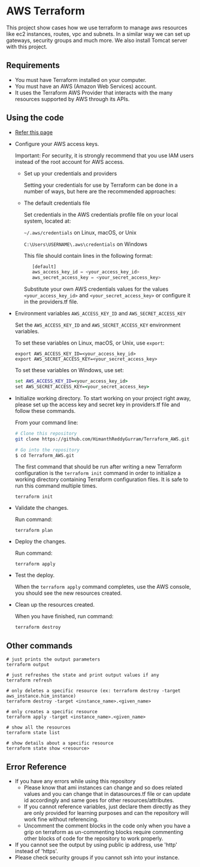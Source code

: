 # AWS Terraform
This project show cases how we use terraform to manage aws resources like ec2 instances, routes, vpc and subnets.
In a similar way we can set up gateways, security groups and much more.
We also install Tomcat server with this project.

## Requirements
* You must have Terraform installed on your computer.
* You must have an AWS (Amazon Web Services) account.
* It uses the Terraform AWS Provider that interacts with the many resources supported by AWS through its APIs.
  
## Using the code
* [Refer this page](https://docs.aws.amazon.com/sdk-for-java/v1/developer-guide/setup-credentials.html)
* Configure your AWS access keys.
  
  Important: For security, it is strongly recommend that you use IAM users instead of the root account for AWS access.
  - Set up your credentials and providers
    
    Setting your credentials for use by Terraform can be done in a number of ways, but here are the recommended approaches:

  - The default credentials file

    Set credentials in the AWS credentials profile file on your local system, located at:

    `~/.aws/credentials` on Linux, macOS, or Unix

    `C:\Users\USERNAME\.aws\credentials` on Windows

    This file should contain lines in the following format:
    ```tf
       [default]
       aws_access_key_id = <your_access_key_id>
       aws_secret_access_key = <your_secret_access_key>
    ```

    Substitute your own AWS credentials values for the values `<your_access_key_id>` and `<your_secret_access_key>` or configure it in the providers.tf file.

* Environment variables `AWS_ACCESS_KEY_ID` and `AWS_SECRET_ACCESS_KEY`

    Set the `AWS_ACCESS_KEY_ID` and `AWS_SECRET_ACCESS_KEY` environment variables.

    To set these variables on Linux, macOS, or Unix, use `export`:
    ```ubuntu
    export AWS_ACCESS_KEY_ID=<your_access_key_id>
    export AWS_SECRET_ACCESS_KEY=<your_secret_access_key>
    ```
    To set these variables on Windows, use set:
    ```cmd
    set AWS_ACCESS_KEY_ID=<your_access_key_id>
    set AWS_SECRET_ACCESS_KEY=<your_secret_access_key>
    ```
* Initialize working directory.
  To start working on your project right away, please set up the access key and secret key in providers.tf file and follow these commands.

  From your command line:
  ```bash
  # Clone this repository
  git clone https://github.com/HimanthReddyGurram/Terraform_AWS.git
  
  # Go into the repository
  $ cd Terraform_AWS.git
  ```

    The first command that should be run after writing a new Terraform configuration is the `terraform init` command in order to initialize a working directory containing Terraform configuration files. It is safe to run this command multiple times.
    ```
    terraform init
    ```
* Validate the changes.
    
    Run command:
    ```
    terraform plan
    ```
* Deploy the changes.
    
    Run command:
    ```
    terraform apply
    ```
* Test the deploy.

    When the `terraform apply` command completes, use the AWS console, you should see the new resources created.

* Clean up the resources created.

    When you have finished, run command:
    ```
    terraform destroy
    ```

## Other commands
```
# just prints the output parameters
terraform output

# just refreshes the state and print output values if any
terraform refresh

# only deletes a specific resource (ex: terraform destroy -target aws_instance.him_instance)
terraform destroy -target <instance_name>.<given_name>

# only creates a specific resource
terraform apply -target <instance_name>.<given_name>

# show all the resources
terraform state list

# show details about a specific resource
terraform state show <resource>
```

## Error Reference
* If you have any errors while using this repository
  - Please know that ami instances can change and so does related values and you can change that in datasources.tf file or can update id accordingly and same goes for other resources/attributes.
  - If you cannot reference variables, just declare them directly as they are only provided for learning purposes and can the repository will work fine without referencing.
  - Uncomment the comment blocks in the code only when you have a grip on terraform as un-commenting blocks require commenting other blocks of code for the repository to work properly.
* If you cannot see the output by using public ip address, use 'http' instead of 'https'.
* Please check security groups if you cannot ssh into your instance.
